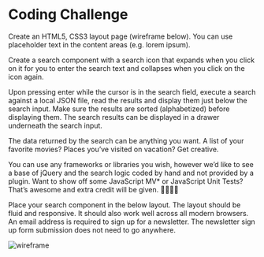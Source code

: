 # Coding Challenge

Create an HTML5, CSS3 layout page (wireframe below). You can use placeholder text in the content areas (e.g. lorem ipsum). 

Create a search component with a search icon that expands when you click on it for you to enter the search text and collapses when you click on the icon again.

Upon pressing enter while the cursor is in the search field, execute a search against a local JSON file, read the results and display them just below the search input. Make sure the results are sorted (alphabetized) before displaying them.  The search results can be displayed in a drawer underneath the search input.  

The data returned by the search can be anything you want. A list of your favorite movies? Places you’ve visited on vacation? Get creative.

You can use any frameworks or libraries you wish, however we’d like to see a base of jQuery and the search logic coded by hand and not provided by a plugin. Want to show off some JavaScript MV* or JavaScript Unit Tests? That’s awesome and extra credit will be given. 

Place your search component in the below layout.  The layout should be fluid and responsive.  It should also work well across all modern browsers.  An email address is required to sign up for a newsletter.  The newsletter sign up form submission does not need to go anywhere.

![wireframe](https://cloud.githubusercontent.com/assets/19931769/16050215/6dc6b0b8-3220-11e6-9ef7-44459438517e.png)
